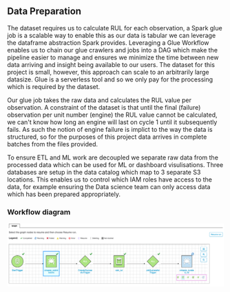 ## Data Preparation

The dataset requires us to calculate RUL for each observation, a Spark glue job is a scalable way to enable this as our data is tabular we can leverage the dataframe abstraction Spark provides. Leveraging a Glue Workflow enables us to chain our glue crawlers and jobs into a DAG which make the pipeline easier to manage and ensures we minimize the time between new data arriving and insight being available to our users. The dataset for this project is small, however, this approach can scale to an arbitrarily large datasize. Glue is a serverless tool and so we only pay for the processing which is required by the dataset.

Our glue job takes the raw data and calculates the RUL value per observation. A constraint of the dataset is that until the final (failure) observation per unit number (engine) the RUL value cannot be calculated, we can't know how long an engine will last on cycle 1 until it subsequently fails. As such the notion of engine failure is implict to the way the data is structured, so for the purposes of this project data arrives in complete batches from the files provided.

To ensure ETL and ML work are decoupled we separate raw data from the processed data which can be used for ML or dashboard visulisations. Three databases are setup in the data catalog which map to 3 separate S3 locations. This enables us to control which IAM roles have access to the data, for example ensuring the Data science team can only access data which has been prepared appropriately.

### Workflow diagram
![](../images/workflow.png)
